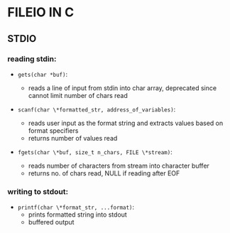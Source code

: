 # FILEIO IN C

## STDIO

### reading stdin:

- `gets(char *buf)`:
    - reads a line of input from stdin into char array, deprecated since cannot limit number of chars read

- `scanf(char \*formatted_str, address_of_variables)`:
    - reads user input as the format string and extracts values based on format specifiers
    - returns number of values read

- `fgets(char \*buf, size_t n_chars, FILE \*stream)`:
    - reads number of characters from stream into character buffer
    - returns no. of chars read, NULL if reading after EOF

### writing to stdout:
- `printf(char \*format_str, ...format)`:
    - prints formatted string into stdout
    - buffered output
